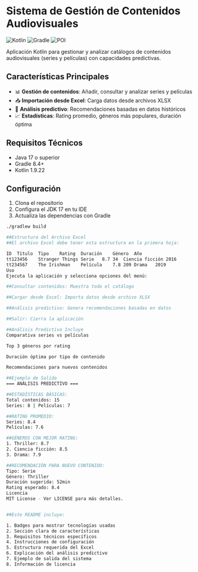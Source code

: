 # Sistema de Gestión de Contenidos Audiovisuales

![Kotlin](https://img.shields.io/badge/Kotlin-1.9.22-blue.svg)
![Gradle](https://img.shields.io/badge/Gradle-8.4-green.svg)
![POI](https://img.shields.io/badge/Apache_POI-5.2.3-red.svg)

Aplicación Kotlin para gestionar y analizar catálogos de contenidos audiovisuales (series y películas) con capacidades predictivas.

## Características Principales

- 📊 **Gestión de contenidos**: Añadir, consultar y analizar series y películas
- 📥 **Importación desde Excel**: Carga datos desde archivos XLSX
- 🔮 **Análisis predictivo**: Recomendaciones basadas en datos históricos
- 📈 **Estadísticas**: Rating promedio, géneros más populares, duración óptima

## Requisitos Técnicos

- Java 17 o superior
- Gradle 8.4+
- Kotlin 1.9.22

## Configuración

1. Clona el repositorio
2. Configura el JDK 17 en tu IDE
3. Actualiza las dependencias con Gradle

```bash
./gradlew build

##Estructura del Archivo Excel
##El archivo Excel debe tener esta estructura en la primera hoja:

ID	Título	Tipo	Rating	Duración	Género	Año
tt123456	Stranger Things	Serie	8.7	34	Ciencia ficción	2016
tt234567	The Irishman	Película	7.8	209	Drama	2019
Uso
Ejecuta la aplicación y selecciona opciones del menú:

##Consultar contenidos: Muestra todo el catálogo

##Cargar desde Excel: Importa datos desde archivo XLSX

##Análisis predictivo: Genera recomendaciones basadas en datos

##Salir: Cierra la aplicación

##Análisis Predictivo Incluye
Comparativa series vs películas

Top 3 géneros por rating

Duración óptima por tipo de contenido

Recomendaciones para nuevos contenidos

##Ejemplo de Salida
=== ANÁLISIS PREDICTIVO ===

##ESTADÍSTICAS BÁSICAS:
Total contenidos: 15
Series: 8 | Películas: 7

##RATING PROMEDIO:
Series: 8.4
Películas: 7.6

##GÉNEROS CON MEJOR RATING:
1. Thriller: 8.7
2. Ciencia ficción: 8.5
3. Drama: 7.9

##RECOMENDACIÓN PARA NUEVO CONTENIDO:
Tipo: Serie
Género: Thriller
Duración sugerida: 52min
Rating esperado: 8.4
Licencia
MIT License - Ver LICENSE para más detalles.


##Este README incluye:

1. Badges para mostrar tecnologías usadas
2. Sección clara de características
3. Requisitos técnicos específicos
4. Instrucciones de configuración
5. Estructura requerida del Excel
6. Explicación del análisis predictivo
7. Ejemplo de salida del sistema
8. Información de licencia

